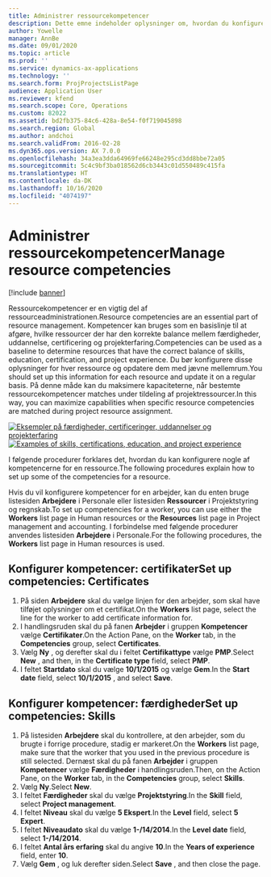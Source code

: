 ```yaml
---
title: Administrer ressourcekompetencer
description: Dette emne indeholder oplysninger om, hvordan du konfigurerer kompetencer for projektressourcer.
author: Yowelle
manager: AnnBe
ms.date: 09/01/2020
ms.topic: article
ms.prod: ''
ms.service: dynamics-ax-applications
ms.technology: ''
ms.search.form: ProjProjectsListPage
audience: Application User
ms.reviewer: kfend
ms.search.scope: Core, Operations
ms.custom: 82022
ms.assetid: bd2fb375-84c6-428a-8e54-f0f719045898
ms.search.region: Global
ms.author: andchoi
ms.search.validFrom: 2016-02-28
ms.dyn365.ops.version: AX 7.0.0
ms.openlocfilehash: 34a3ea3dda64969fe66248e295cd3dd8bbe72a05
ms.sourcegitcommit: 5c4c9bf3ba018562d6cb3443c01d550489c415fa
ms.translationtype: HT
ms.contentlocale: da-DK
ms.lasthandoff: 10/16/2020
ms.locfileid: "4074197"
---
```

# <a name="manage-resource-competencies"></a><span data-ttu-id="93912-103">Administrer ressourcekompetencer</span><span class="sxs-lookup"><span data-stu-id="93912-103">Manage resource competencies</span></span>

[!include [banner](../includes/banner.md)]

<span data-ttu-id="93912-104">Ressourcekompetencer er en vigtig del af ressourceadministrationen.</span><span class="sxs-lookup"><span data-stu-id="93912-104">Resource competencies are an essential part of resource management.</span></span> <span data-ttu-id="93912-105">Kompetencer kan bruges som en basislinje til at afgøre, hvilke ressourcer der har den korrekte balance mellem færdigheder, uddannelse, certificering og projekterfaring.</span><span class="sxs-lookup"><span data-stu-id="93912-105">Competencies can be used as a baseline to determine resources that have the correct balance of skills, education, certification, and project experience.</span></span> <span data-ttu-id="93912-106">Du bør konfigurere disse oplysninger for hver ressource og opdatere dem med jævne mellemrum.</span><span class="sxs-lookup"><span data-stu-id="93912-106">You should set up this information for each resource and update it on a regular basis.</span></span> <span data-ttu-id="93912-107">På denne måde kan du maksimere kapaciteterne, når bestemte ressourcekompetencer matches under tildeling af projektressourcer.</span><span class="sxs-lookup"><span data-stu-id="93912-107">In this way, you can maximize capabilities when specific resource competencies are matched during project resource assignment.</span></span>

<span data-ttu-id="93912-108">[![Eksempler på færdigheder, certificeringer, uddannelser og projekterfaring](./media/projectresourcing06-1024x383.jpg)](./media/projectresourcing06.jpg)</span><span class="sxs-lookup"><span data-stu-id="93912-108">[![Examples of skills, certifications, education, and project experience](./media/projectresourcing06-1024x383.jpg)](./media/projectresourcing06.jpg)</span></span>

<span data-ttu-id="93912-109">I følgende procedurer forklares det, hvordan du kan konfigurere nogle af kompetencerne for en ressource.</span><span class="sxs-lookup"><span data-stu-id="93912-109">The following procedures explain how to set up some of the competencies for a resource.</span></span>

<span data-ttu-id="93912-110">Hvis du vil konfigurere kompetencer for en arbejder, kan du enten bruge listesiden **Arbejdere** i Personale eller listesiden **Ressourcer** i Projektstyring og regnskab.</span><span class="sxs-lookup"><span data-stu-id="93912-110">To set up competencies for a worker, you can use either the **Workers** list page in Human resources or the **Resources** list page in Project management and accounting.</span></span> <span data-ttu-id="93912-111">I forbindelse med følgende procedurer anvendes listesiden **Arbejdere** i Personale.</span><span class="sxs-lookup"><span data-stu-id="93912-111">For the following procedures, the **Workers** list page in Human resources is used.</span></span>

## <a name="set-up-competencies-certificates"></a><span data-ttu-id="93912-112">Konfigurer kompetencer: certifikater</span><span class="sxs-lookup"><span data-stu-id="93912-112">Set up competencies: Certificates</span></span>

1. <span data-ttu-id="93912-113">På siden **Arbejdere** skal du vælge linjen for den arbejder, som skal have tilføjet oplysninger om et certifikat.</span><span class="sxs-lookup"><span data-stu-id="93912-113">On the **Workers** list page, select the line for the worker to add certificate information for.</span></span>
2. <span data-ttu-id="93912-114">I handlingsruden skal du på fanen **Arbejder** i gruppen **Kompetencer** vælge **Certifikater**.</span><span class="sxs-lookup"><span data-stu-id="93912-114">On the Action Pane, on the **Worker** tab, in the **Competencies** group, select **Certificates**.</span></span>
3. <span data-ttu-id="93912-115">Vælg **Ny** , og derefter skal du i feltet **Certifikattype** vælge **PMP**.</span><span class="sxs-lookup"><span data-stu-id="93912-115">Select **New** , and then, in the **Certificate type** field, select **PMP**.</span></span>
4. <span data-ttu-id="93912-116">I feltet **Startdato** skal du vælge **10/1/2015** og vælge **Gem**.</span><span class="sxs-lookup"><span data-stu-id="93912-116">In the **Start date** field, select **10/1/2015** , and select **Save**.</span></span>

## <a name="set-up-competencies-skills"></a><span data-ttu-id="93912-117">Konfigurer kompetencer: færdigheder</span><span class="sxs-lookup"><span data-stu-id="93912-117">Set up competencies: Skills</span></span>

1. <span data-ttu-id="93912-118">På listesiden **Arbejdere** skal du kontrollere, at den arbejder, som du brugte i forrige procedure, stadig er markeret.</span><span class="sxs-lookup"><span data-stu-id="93912-118">On the **Workers** list page, make sure that the worker that you used in the previous procedure is still selected.</span></span> <span data-ttu-id="93912-119">Dernæst skal du på fanen **Arbejder** i gruppen **Kompetencer** vælge **Færdigheder** i handlingsruden.</span><span class="sxs-lookup"><span data-stu-id="93912-119">Then, on the Action Pane, on the **Worker** tab, in the **Competencies** group, select **Skills**.</span></span>
2. <span data-ttu-id="93912-120">Vælg **Ny**.</span><span class="sxs-lookup"><span data-stu-id="93912-120">Select **New**.</span></span>
3. <span data-ttu-id="93912-121">I feltet **Færdigheder** skal du vælge **Projektstyring**.</span><span class="sxs-lookup"><span data-stu-id="93912-121">In the **Skill** field, select **Project management**.</span></span>
4. <span data-ttu-id="93912-122">I feltet **Niveau** skal du vælge **5 Ekspert**.</span><span class="sxs-lookup"><span data-stu-id="93912-122">In the **Level** field, select **5 Expert**.</span></span>
5. <span data-ttu-id="93912-123">I feltet **Niveaudato** skal du vælge **1-/14/2014**.</span><span class="sxs-lookup"><span data-stu-id="93912-123">In the **Level date** field, select **1-/14/2014**.</span></span>
6. <span data-ttu-id="93912-124">I feltet **Antal års erfaring** skal du angive **10**.</span><span class="sxs-lookup"><span data-stu-id="93912-124">In the **Years of experience** field, enter **10**.</span></span>
7. <span data-ttu-id="93912-125">Vælg **Gem** , og luk derefter siden.</span><span class="sxs-lookup"><span data-stu-id="93912-125">Select **Save** , and then close the page.</span></span>
